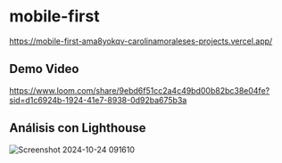 ﻿# mobile-first

https://mobile-first-ama8yokqv-carolinamoraleses-projects.vercel.app/


## Demo Video
https://www.loom.com/share/9ebd6f51cc2a4c49bd00b82bc38e04fe?sid=d1c6924b-1924-41e7-8938-0d92ba675b3a

## Análisis con Lighthouse
![Screenshot 2024-10-24 091610](https://github.com/user-attachments/assets/869398f0-b389-46fc-aff3-c3ab9b0f68ee)

